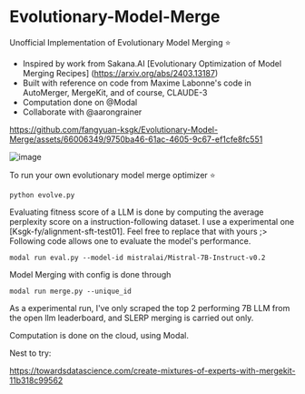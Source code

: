 # Evolutionary-Model-Merge
Unofficial Implementation of Evolutionary Model Merging ⭐
* Inspired by work from Sakana.AI [Evolutionary Optimization of Model Merging Recipes] (https://arxiv.org/abs/2403.13187)
* Built with reference on code from Maxime Labonne's code in AutoMerger, MergeKit, and of course, CLAUDE-3
* Computation done on @Modal
* Collaborate with @aarongrainer

https://github.com/fangyuan-ksgk/Evolutionary-Model-Merge/assets/66006349/9750ba46-61ac-4605-9c67-ef1cfe8fc551

![image](https://github.com/fangyuan-ksgk/Evolutionary-Model-Merge/assets/66006349/2b758f02-b5d1-4a41-8897-217021b8fa50)

To run your own evolutionary model merge optimizer ⭐
```
python evolve.py
```
Evaluating fitness score of a LLM is done by computing the average perplexity score on a instruction-following dataset. I use a experimental one [Ksgk-fy/alignment-sft-test01]. Feel free to replace that with yours ;> Following code allows one to evaluate the model's performance. 
```
modal run eval.py --model-id mistralai/Mistral-7B-Instruct-v0.2
```
Model Merging with config is done through
```
modal run merge.py --unique_id
```
As a experimental run, I've only scraped the top 2 performing 7B LLM from the open llm leaderboard, and SLERP merging is carried out only.

Computation is done on the cloud, using Modal. 

Nest to try:

https://towardsdatascience.com/create-mixtures-of-experts-with-mergekit-11b318c99562


